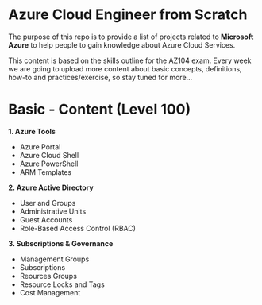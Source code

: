 # Azure Cloud Engineer from Scratch

The purpose of this repo is to provide a list of projects related to <strong>Microsoft Azure</strong> to help people to gain knowledge about Azure Cloud Services.

This content is based on the skills outline for the AZ104 exam. Every week we are going to upload more content about basic concepts, definitions, how-to 
and practices/exercise, so stay tuned for more...

# Basic - Content (Level 100)

<strong>1. Azure Tools</strong>
- Azure Portal
- Azure Cloud Shell
- Azure PowerShell
- ARM Templates
 
<strong>2. Azure Active Directory</strong>
- User and Groups
- Administrative Units
- Guest Accounts
- Role-Based Access Control (RBAC)

<strong>3. Subscriptions & Governance</strong>
- Management Groups
- Subscriptions
- Reources Groups
- Resource Locks and Tags
- Cost Management
